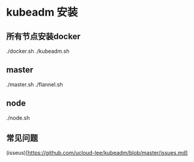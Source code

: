 # kubeadm 安装

## 所有节点安装docker
./docker.sh
./kubeadm.sh

## master
./master.sh
./flannel.sh

## node
./node.sh

## 常见问题
(isseus)[https://github.com/ucloud-lee/kubeadm/blob/master/issues.md]